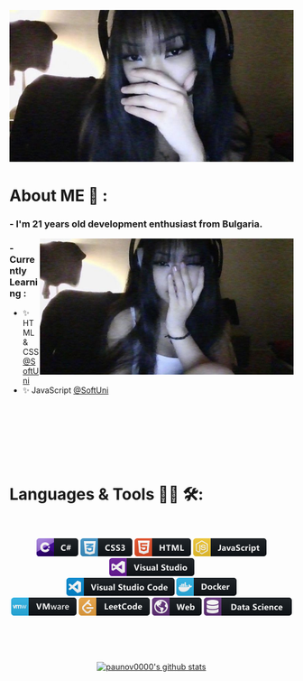 <p align="center">
  <img src="./assets/socute.jpg" alt="Banner">
</p>

# About ME 💬 :

### - I'm 21 years old development enthusiast from Bulgaria.
<p>

<img hight="350" width="450" alt="jpg" align="right" src="./assets/sosocute.jpg">


### - Currently Learning :
- ✨ HTML & CSS <a href="https://softuni.bg/">@SoftUni</a>
- ✨ JavaScript <a href="https://softuni.bg/">@SoftUni</a>

</br>
</br>
</br>
</br>
</br>
</br>

# Languages & Tools 👨‍💻 🛠:
</br>

<p align="center">

<!-- For more icons please follow  https://github.com/MikeCodesDotNET/ColoredBadges -->
<img src="./assets/icons/csharp.png" alt="csharp">
<img src="./assets/icons/css3.png" alt="css3" >
<img src="./assets/icons/html.png" alt="html5">
<img src="./assets/icons/js.png" alt="javascript">
<img src="./assets/icons/visualstudio.png" alt="visualstudio">
</br>
<img src="./assets/icons/visualstudio_code.png" alt="visualstudio_code">
<img src="./assets/icons/docker.png" alt="docker">
</br>
<img src="./assets/icons/vmware.png" alt="vmware">
<img src="./assets/icons/leetcode.png" alt="leetcode">
<img src="./assets/icons/web.png" alt="web">
<img src="./assets/icons/datascience.png" alt="data_science">
</p>
</br>
</br>
</br>

<p align="center">
  <a href="https://github.com/paunov0000"><img src="https://github-readme-stats.vercel.app/api?username=paunov0000&hide_border=true&show_icons=true" alt="paunov0000's github stats"></a>
</p>

<!-- <p align="center">
  <strong><a href="https://www.edisonlee55.com">Official Website</a></strong> |
  <strong><a href="https://twitter.com/edisonlee55">Twitter</a></strong> |
  <strong><a href="https://discord.gg/nYXzaUS">Discord</a></strong> |
  <strong><a href="https://www.linkedin.com/in/edisonlee55">LinkedIn</a></strong> |
  <strong><a href="https://www.twitch.tv/edisonlee55">Twitch</a></strong>
</p>

<p align="center">❤ I'm currently working on Software, Anime / Manga, Game Dev, and Content Creation.</p> -->

<!--
**paunov0000/paunov0000** is a ✨ _special_ ✨ repository because its `README.md` (this file) appears on your GitHub profile.

Here are some ideas to get you started:

- 🔭 I’m currently working on ...
- 🌱 I’m currently learning ...
- 👯 I’m looking to collaborate on ...
- 🤔 I’m looking for help with ...
- 💬 Ask me about ...
- 📫 How to reach me: ...
- 😄 Pronouns: ...
- ⚡ Fun fact: ...
-->
